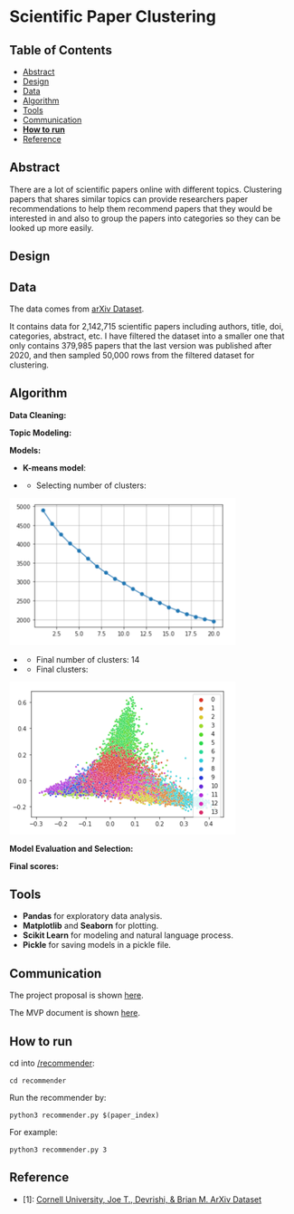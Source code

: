# Scientific Paper Clustering

## Table of Contents
- [Abstract](#link-part-1)
- [Design](#link-part-2)
- [Data](#link-part-3)
- [Algorithm](#link-part-4)
- [Tools](#link-part-5)
- [Communication](#link-part-6)
- [**How to run**](#link-part-7)
- [Reference](#link-part-8)

## <a name="link-part-1">Abstract</a>

There are a lot of scientific papers online with different topics.
Clustering papers that shares similar topics can provide researchers
paper recommendations to help them recommend papers that they would be
interested in and also to group the papers into categories so they
can be looked up more easily.

## <a name="link-part-2">Design</a>



## <a name="link-part-3">Data</a>

The data comes from [arXiv Dataset](https://www.kaggle.com/datasets/Cornell-University/arxiv).

It contains data for 2,142,715 scientific papers including authors,
title, doi, categories, abstract, etc. I have filtered the dataset
into a smaller one that only contains 379,985 papers that the last
version was published after 2020, and then sampled 50,000 rows from
the filtered dataset for clustering.

## <a name="link-part-4">Algorithm</a>

**Data Cleaning:**



**Topic Modeling:**


**Models:**

- **K-means model**:

- - Selecting number of clusters:

<img src="/imgs/selecting_clusters.png" style="width: 400px;" />

- - Final number of clusters: 14

- - Final clusters:

<img src="/imgs/KMeans.png" style="width: 400px;" />


**Model Evaluation and Selection:**


**Final scores:**



## <a name="link-part-5">Tools</a>

* **Pandas** for exploratory data analysis.
* **Matplotlib** and **Seaborn** for plotting.
* **Scikit Learn** for modeling and natural language process.
* **Pickle** for saving models in a pickle file.

## <a name="link-part-6">Communication</a>

The project proposal is shown [here](/documents/proposal.md).

The MVP document is shown [here](/documents/MVP.md).

## <a name="link-part-7">How to run</a>

cd into [/recommender](/recommender):
```
cd recommender
```

Run the recommender by:
```
python3 recommender.py $(paper_index)
```

For example:
```
python3 recommender.py 3
```

## <a name="link-part-8">Reference</a>
- [1]: [Cornell University, Joe T., Devrishi, & Brian M. ArXiv Dataset](https://www.kaggle.com/datasets/Cornell-University/arxiv)
